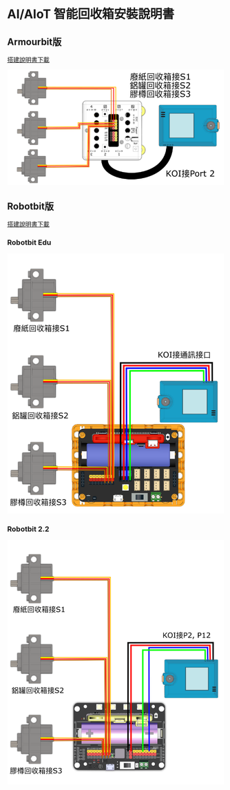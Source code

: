 # AI/AIoT 智能回收箱安裝說明書

## Armourbit版

[搭建說明書下載](https://drive.google.com/file/d/1IBUlW5PhXEalHHotNKG1V5WK1bQOPeuZ/view?usp=sharing)

![](./images/armourbit_wire.png)

## Robotbit版

[搭建說明書下載](https://drive.google.com/file/d/1IBUlW5PhXEalHHotNKG1V5WK1bQOPeuZ/view?usp=sharing)

### Robotbit Edu

![](./images/robotbitedu_wire.png)

### Robotbit 2.2

![](./images/robotbit2.2wire.png)